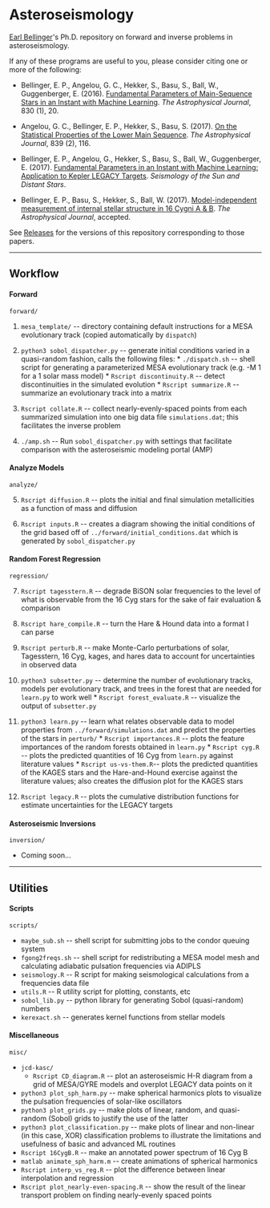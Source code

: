 # Asteroseismology
[Earl Bellinger](http://earlbellinger.com)'s Ph.D. repository on forward and inverse problems in asteroseismology. 

If any of these programs are useful to you, please consider citing one or more of the following:

  * Bellinger, E. P., Angelou, G. C., Hekker, S., Basu, S., Ball, W., Guggenberger, E. (2016). [Fundamental Parameters of Main-Sequence Stars in an Instant with Machine Learning](http://adsabs.harvard.edu/abs/2016ApJ...830...31B). *The Astrophysical Journal*, 830 (1), 20.

  * Angelou, G. C., Bellinger, E. P., Hekker, S., Basu, S. (2017). [On the Statistical Properties of the Lower Main Sequence](http://adsabs.harvard.edu/abs/2017ApJ...839..116A). *The Astrophysical Journal*, 839 (2), 116.

  * Bellinger, E. P., Angelou, G., Hekker, S., Basu, S., Ball, W., Guggenberger, E. (2017). [Fundamental Parameters in an Instant with Machine Learning: Application to Kepler LEGACY Targets](https://arxiv.org/abs/1705.06759). *Seismology of the Sun and Distant Stars*.

  * Bellinger, E. P., Basu, S., Hekker, S., Ball, W. (2017). [Model-independent measurement of internal stellar structure in 16 Cygni A & B](https://arxiv.org/abs/1710.11487). *The Astrophysical Journal*, accepted. 

See [Releases](https://github.com/earlbellinger/asteroseismology/releases) for the versions of this repository corresponding to those papers. 

---

## Workflow 

#### Forward 

`forward/`
  1. `mesa_template/` -- directory containing default instructions for a MESA evolutionary track (copied automatically by `dispatch`)
  
  
  2. `python3 sobol_dispatcher.py` -- generate initial conditions varied in a quasi-random fashion, calls the following files:
    * `./dispatch.sh` -- shell script for generating a parameterized MESA evolutionary track (e.g. -M 1 for a 1 solar mass model) 
    * `Rscript discontinuity.R` -- detect discontinuities in the simulated evolution 
    * `Rscript summarize.R` -- summarize an evolutionary track into a matrix 
    
    
  3. `Rscript collate.R` -- collect nearly-evenly-spaced points from each summarized simulation into one big data file `simulations.dat`; this facilitates the inverse problem
  
  
  4. `./amp.sh` -- Run `sobol_dispatcher.py` with settings that facilitate comparison with the asteroseismic modeling portal (AMP)



#### Analyze Models 

`analyze/`

  5. `Rscript diffusion.R` -- plots the initial and final simulation metallicities as a function of mass and diffusion
  
  
  6. `Rscript inputs.R` -- creates a diagram showing the initial conditions of the grid based off of `../forward/initial_conditions.dat` which is generated by `sobol_dispatcher.py`


#### Random Forest Regression 

`regression/`

  7. `Rscript tagesstern.R` -- degrade BiSON solar frequencies to the level of what is observable from the 16 Cyg stars for the sake of fair evaluation & comparison 

  8. `Rscript hare_compile.R` -- turn the Hare & Hound data into a format I can parse 
  
  9. `Rscript perturb.R` -- make Monte-Carlo perturbations of solar, Tagesstern, 16 Cyg, kages, and hares data to account for uncertainties in observed data 
  
  10. `python3 subsetter.py` -- determine the number of evolutionary tracks, models per evolutionary track, and trees in the forest that are needed for `learn.py` to work well 
    * `Rscript forest_evaluate.R` -- visualize the output of `subsetter.py`
  
  11. `python3 learn.py` -- learn what relates observable data to model properties from `../forward/simulations.dat` and predict the properties of the stars in `perturb/`
    * `Rscript importances.R` -- plots the feature importances of the random forests obtained in `learn.py`
    * `Rscript cyg.R` -- plots the predicted quantities of 16 Cyg from `learn.py` against literature values 
    * `Rscript us-vs-them.R`-- plots the predicted quantities of the KAGES stars and the Hare-and-Hound exercise against the literature values; also creates the diffusion plot for the KAGES stars 
  
  12. `Rscript legacy.R` -- plots the cumulative distribution functions for estimate uncertainties for the LEGACY targets

#### Asteroseismic Inversions 

`inversion/`

  * Coming soon...

---

## Utilities 

#### Scripts

`scripts/`
- `maybe_sub.sh` -- shell script for submitting jobs to the condor queuing system 
- `fgong2freqs.sh` -- shell script for redistributing a MESA model mesh and calculating adiabatic pulsation frequencies via ADIPLS 
- `seismology.R` -- R script for making seismological calculations from a frequencies data file 
- `utils.R` -- R utility script for plotting, constants, etc 
- `sobol_lib.py` -- python library for generating Sobol (quasi-random) numbers 
- `kerexact.sh` -- generates kernel functions from stellar models 

#### Miscellaneous

`misc/`
- `jcd-kasc/`
  * `Rscript CD_diagram.R` -- plot an asteroseismic H-R diagram from a grid of MESA/GYRE models and overplot LEGACY data points on it 
- `python3 plot_sph_harm.py` -- make spherical harmonics plots to visualize the pulsation frequencies of solar-like oscillators
- `python3 plot_grids.py` -- make plots of linear, random, and quasi-random (Sobol) grids to justify the use of the latter 
- `python3 plot_classification.py` -- make plots of linear and non-linear (in this case, XOR) classification problems to illustrate the limitations and usefulness of basic and advanced ML routines 
- `Rscript 16CygB.R` -- make an annotated power spectrum of 16 Cyg B
- `matlab animate_sph_harm.m` -- create animations of spherical harmonics 
- `Rscript interp_vs_reg.R` -- plot the difference between linear interpolation and regression
- `Rscript plot_nearly-even-spacing.R` -- show the result of the linear transport problem on finding nearly-evenly spaced points


